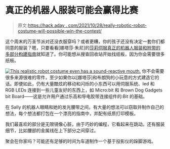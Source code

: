 # 真正的机器人服装可能会赢得比赛

> 原文:[https://hack aday . com/2021/10/28/really-robotic-robot-costume-will-possible-win-the-contest/](https://hackaday.com/2021/10/28/really-robotic-robot-costume-will-probably-win-the-contest/)

这个周末的万圣节派对还没衣服穿吗？或者更糟，你的孩子还没有决定一套你们都同意的服装？嗯，只要看看[娜塔莎·朱尼]的[莎莉伺服真正的机器人服装和附带的多部分构建指南](https://browndoggadgets.dozuki.com/Guide/Really+Robotic+Robot+Costume+-+Infinity+Mirror+Robot+Heart/390)就知道了。你可能想从搜查回收站开始找纸板，因为你会需要很多纸板。

[![This realistic robot costume even has a sound-reactive mouth.](../Images/6f7597613779621de0e9a4207a82fe22.png)](https://hackaday.com/wp-content/uploads/2021/10/sally-servo-robot-costume-mouth.jpg) 你不会需要很多来源很难的零件，至少如果你以[娜塔莎]和布朗狗的小玩意的方式建造它的话。即便如此，仍有大量酷炫的移动和闪烁的小东西可以用伺服系统、led 和 RGB LEDs 连接到一些儿童友好的东西上，如 Micro:bit 和 Brown Dog Gadgets bit Board——这是允许用户通过乐高和导电胶带连接组件的:Bit 的基础。

在 Sally 的机器人眼睛和她的发光腰带之间，有大量的想法可以窃取并制作自己的想法，每个想法都打包在一个漂亮的指南中，并配有纸质打印模板。

我们最喜欢的部分是无限镜像心脏，由于巧妙的编程，它看起来在跳动。还有服装细节，比如腰部的金属线在上下部分之间穿过。

聚会在你家吗？可能还有足够的时间为车道制作一个基于投影仪的跺脚游戏。